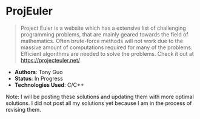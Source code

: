 # ProjEuler


> Project Euler is a website which has a extensive list of challenging programming problems, 
> that are mainly geared towards the field of mathematics. Often brute-force methods will not 
> work due to the massive amount of computations required for many of the problems. 
> Efficient algorithms are needed to solve the problems. Check it out at <a  href="https://projecteuler.net/">https://projecteuler.net/</a>

- **Authors**: Tony Guo
- **Status**: In Progress
- **Technologies Used**: C/C++

<div>
Note: I will be posting these solutions and updating them with more 
optimal solutions. I did not post all my solutions yet 
because I am in the process of revising them.
</div>


